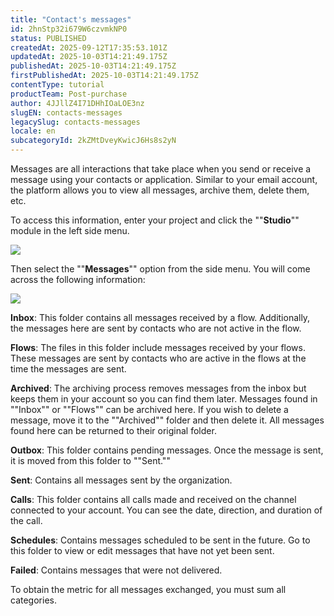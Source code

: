 ```yaml
---
title: "Contact's messages"
id: 2hnStp32i679W6czvmkNP0
status: PUBLISHED
createdAt: 2025-09-12T17:35:53.101Z
updatedAt: 2025-10-03T14:21:49.175Z
publishedAt: 2025-10-03T14:21:49.175Z
firstPublishedAt: 2025-10-03T14:21:49.175Z
contentType: tutorial
productTeam: Post-purchase
author: 4JJllZ4I71DHhIOaLOE3nz
slugEN: contacts-messages
legacySlug: contacts-messages
locale: en
subcategoryId: 2kZMtDveyKwicJ6Hs8s2yN
---
```


Messages are all interactions that take place when you send or receive a message using your contacts or application. Similar to your email account, the platform allows you to view all messages, archive them, delete them, etc.

To access this information, enter your project and click the ""**Studio**"" module in the left side menu.

![](https://cdn.statically.io/gh/vtexdocs/help-center-content/refs/heads/main/docs/en/tutorials/weni-by-vtex/studio/contacts-messages_1.png)

Then select the ""**Messages**"" option from the side menu. You will come across the following information:

![](https://cdn.statically.io/gh/vtexdocs/help-center-content/refs/heads/main/docs/en/tutorials/weni-by-vtex/studio/contacts-messages_2.png)

**Inbox**: This folder contains all messages received by a flow. Additionally, the messages here are sent by contacts who are not active in the flow.

**Flows**: The files in this folder include messages received by your flows. These messages are sent by contacts who are active in the flows at the time the messages are sent.

**Archived**: The archiving process removes messages from the inbox but keeps them in your account so you can find them later. Messages found in ""Inbox"" or ""Flows"" can be archived here. If you wish to delete a message, move it to the ""Archived"" folder and then delete it. All messages found here can be returned to their original folder.

**Outbox**: This folder contains pending messages. Once the message is sent, it is moved from this folder to ""Sent.""

**Sent**: Contains all messages sent by the organization.

**Calls**: This folder contains all calls made and received on the channel connected to your account. You can see the date, direction, and duration of the call.

**Schedules**: Contains messages scheduled to be sent in the future. Go to this folder to view or edit messages that have not yet been sent.

**Failed**: Contains messages that were not delivered.

To obtain the metric for all messages exchanged, you must sum all categories.
